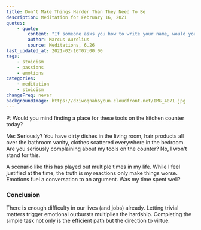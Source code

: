 ```yaml
---
title: Don't Make Things Harder Than They Need To Be
description: Meditation for February 16, 2021
quotes:
    - quote:
        content: "If someone asks you how to write your name, would you bark out each letter? And if they get angry, would you then return the anger? Wouldn't you rather gently spell out each letter for them? So then, remember in life that your duties are the sum of individual acts. Pay attention to each of these as you do your duty&hellip; just methodically complete your task."
        author: Marcus Aurelius
        source: Meditations, 6.26
last_updated_at: 2021-02-16T07:00:00
tags:
    - stoicism
    - passions
    - emotions
categories:
    - meditation
    - stoicism
changeFreq: never
backgroundImage: https://d3iwoqnah6ycun.cloudfront.net/IMG_4071.jpg
---
```


P: Would you mind finding a place for these tools on the kitchen counter today?

Me: Seriously? You have dirty dishes in the living room, hair products all over the bathroom vanity, clothes scattered 
everywhere in the bedroom. Are you seriously complaining about my tools on the counter? No, I won't stand for this.

A scenario like this has played out multiple times in my life. While I feel justified at the time, the truth is my 
reactions only make things worse. Emotions fuel a conversation to an argument. Was my time spent well?

### Conclusion

There is enough difficulty in our lives (and jobs) already. Letting trivial matters trigger emotional outbursts 
multiplies the hardship. Completing the simple task not only is the efficient path but the direction to virtue. 
